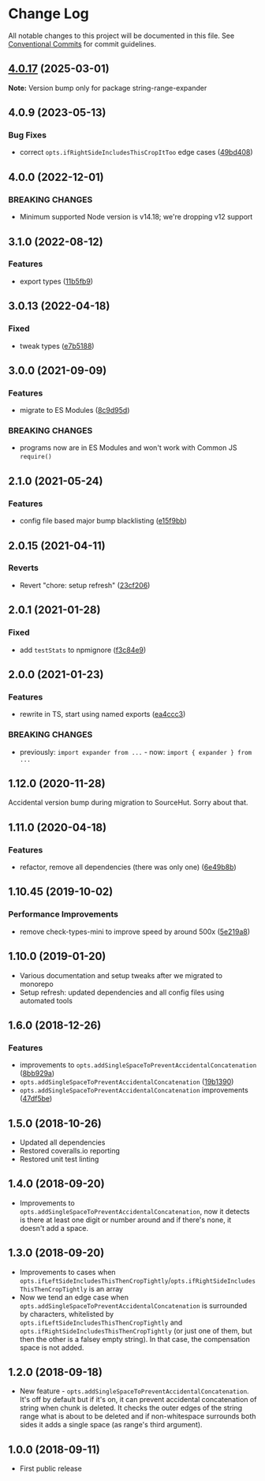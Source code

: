 # Change Log

All notable changes to this project will be documented in this file.
See [Conventional Commits](https://conventionalcommits.org) for commit guidelines.

## [4.0.17](https://github.com/codsen/codsen/compare/string-range-expander@4.0.16...string-range-expander@4.0.17) (2025-03-01)

**Note:** Version bump only for package string-range-expander

## 4.0.9 (2023-05-13)

### Bug Fixes

- correct `opts.ifRightSideIncludesThisCropItToo` edge cases ([49bd408](https://github.com/codsen/codsen/commit/49bd4085167116d30f631ffc45388083becf903e))

## 4.0.0 (2022-12-01)

### BREAKING CHANGES

- Minimum supported Node version is v14.18; we're dropping v12 support

## 3.1.0 (2022-08-12)

### Features

- export types ([11b5fb9](https://github.com/codsen/codsen/commit/11b5fb936ce20e0a77c3a09806773e1cd7695c50))

## 3.0.13 (2022-04-18)

### Fixed

- tweak types ([e7b5188](https://github.com/codsen/codsen/commit/e7b518884cc6b8edf3099efb2fc023c8318e938c))

## 3.0.0 (2021-09-09)

### Features

- migrate to ES Modules ([8c9d95d](https://github.com/codsen/codsen/commit/8c9d95d5dea0b769c2f070397141918a4893d575))

### BREAKING CHANGES

- programs now are in ES Modules and won't work with Common JS `require()`

## 2.1.0 (2021-05-24)

### Features

- config file based major bump blacklisting ([e15f9bb](https://github.com/codsen/codsen/commit/e15f9bba1c4fd5f847ac28b3f38fa6ee633f5dca))

## 2.0.15 (2021-04-11)

### Reverts

- Revert "chore: setup refresh" ([23cf206](https://github.com/codsen/codsen/commit/23cf206970a087ff0fa04e61f94d919f59ab3881))

## 2.0.1 (2021-01-28)

### Fixed

- add `testStats` to npmignore ([f3c84e9](https://github.com/codsen/codsen/commit/f3c84e95afc5514214312f913692d85b2e12eb29))

## 2.0.0 (2021-01-23)

### Features

- rewrite in TS, start using named exports ([ea4ccc3](https://github.com/codsen/codsen/commit/ea4ccc38c24614ac2e63538fc5880f10fc255d3e))

### BREAKING CHANGES

- previously: `import expander from ...` - now: `import { expander } from ...`

## 1.12.0 (2020-11-28)

Accidental version bump during migration to SourceHut. Sorry about that.

## 1.11.0 (2020-04-18)

### Features

- refactor, remove all dependencies (there was only one) ([6e49b8b](https://gitlab.com/codsen/codsen/commit/6e49b8b7c5a031f650f779d68480d91891aea66d))

## 1.10.45 (2019-10-02)

### Performance Improvements

- remove check-types-mini to improve speed by around 500x ([5e219a8](https://gitlab.com/codsen/codsen/commit/5e219a8))

## 1.10.0 (2019-01-20)

- Various documentation and setup tweaks after we migrated to monorepo
- Setup refresh: updated dependencies and all config files using automated tools

## 1.6.0 (2018-12-26)

### Features

- improvements to `opts.addSingleSpaceToPreventAccidentalConcatenation` ([8bb929a](https://gitlab.com/codsen/codsen/tree/master/packages/string-range-expander/commits/8bb929a))
- `opts.addSingleSpaceToPreventAccidentalConcatenation` ([19b1390](https://gitlab.com/codsen/codsen/tree/master/packages/string-range-expander/commits/19b1390))
- `opts.addSingleSpaceToPreventAccidentalConcatenation` improvements ([47df5be](https://gitlab.com/codsen/codsen/tree/master/packages/string-range-expander/commits/47df5be))

## 1.5.0 (2018-10-26)

- Updated all dependencies
- Restored coveralls.io reporting
- Restored unit test linting

## 1.4.0 (2018-09-20)

- Improvements to `opts.addSingleSpaceToPreventAccidentalConcatenation`, now it detects is there at least one digit or number around and if there's none, it doesn't add a space.

## 1.3.0 (2018-09-20)

- Improvements to cases when `opts.ifLeftSideIncludesThisThenCropTightly`/`opts.ifRightSideIncludesThisThenCropTightly` is an array
- Now we tend an edge case when `opts.addSingleSpaceToPreventAccidentalConcatenation` is surrounded by characters, whitelisted by `opts.ifLeftSideIncludesThisThenCropTightly` and `opts.ifRightSideIncludesThisThenCropTightly` (or just one of them, but then the other is a falsey empty string). In that case, the compensation space is not added.

## 1.2.0 (2018-09-18)

- New feature - `opts.addSingleSpaceToPreventAccidentalConcatenation`. It's off by default but if it's on, it can prevent accidental concatenation of string when chunk is deleted. It checks the outer edges of the string range what is about to be deleted and if non-whitespace surrounds both sides it adds a single space (as range's third argument).

## 1.0.0 (2018-09-11)

- First public release

